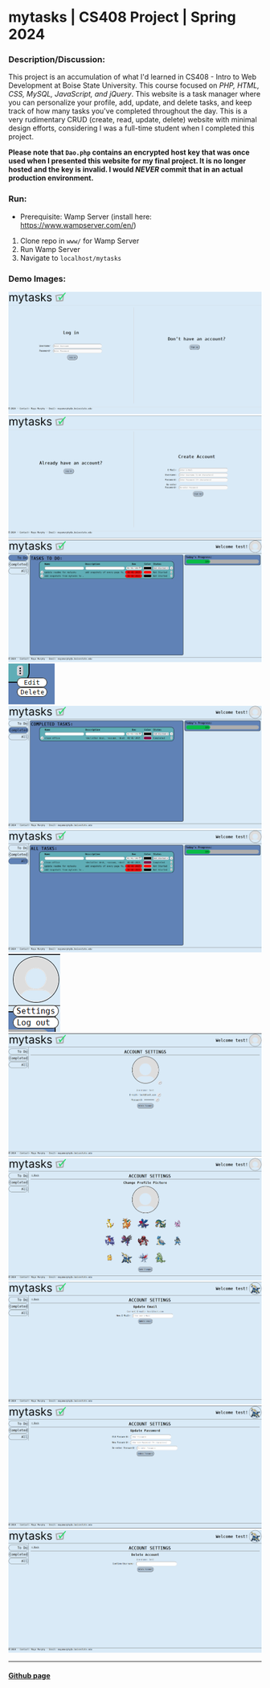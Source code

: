 # mytasks | CS408 Project | Spring  2024
### Description/Discussion:
This project is an accumulation of what I'd learned in CS408 - 
Intro to Web Development at Boise State University. 
This course focused on *PHP, HTML, CSS, MySQL, JavaScript, and jQuery*. 
This website is a task manager where you can personalize your profile, 
add, update, and delete tasks, and keep track of how many tasks you've 
completed throughout the day. This is a very rudimentary CRUD 
(create, read, update, delete) website with minimal design efforts, 
considering I was a full-time student when I completed this project. 
 
**Please note that `Dao.php` contains an encrypted host key that was once 
used when I presented this website for my final project. It is no longer
hosted and the key is invalid. I would *NEVER* commit that in an actual 
production environment.**

### Run:
- Prerequisite: Wamp Server (install here: https://www.wampserver.com/en/)
1. Clone repo in `www/` for Wamp Server
2. Run Wamp Server
3. Navigate to `localhost/mytasks`

### Demo Images:
![login](./demo_images/mytasks_login.png)
![signup](./demo_images/mytasks_signup.png)
![todo_tab](./demo_images/mytasks_todo.png)
![task_edit_menu](./demo_images/mytasks_task_edit_menu.png)
![completed_tab](./demo_images/mytasks_completed.png)
![all_tab](./demo_images/mytasks_all.png)
![settings_menu](./demo_images/mytasks_user_menu.png)
![settings](./demo_images/mytasks_settings.png)
![change_profile_picture](./demo_images/mytasks_settings_pfp.png)
![change_email](./demo_images/mytasks_settings_email.png)
![change_password](./demo_images/mytasks_settings_pw.png)
![delete_account](./demo_images/mytasks_settings_delete_account.png)


---

#### [Github page](https://github.com/mayamurphy)

